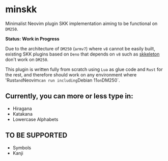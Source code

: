 # minskk

Minimalist Neovim plugin SKK implementation aiming to be functional on `DM250`.

**Status:** **Work in Progress**

Due to the architecture of `DM250` (`armv7`) where `v8` cannot be easily built, existing SKK plugins based on `Deno` that depends on `v8` such as [skkeleton](https://github.com/vim-skk/skkeleton) don't work on `DM250`.

This plugin is written fully from scratch using `Lua` as glue code and `Rust` for the rest, and therefore should work on any environment where 'Rust` and `Neovim` can run including `Debian 11` on `DM250`.

## Currently, you can more or less type in:
- Hiragana
- Katakana
- Lowercase Alphabets

## TO BE SUPPORTED
- Symbols
- Kanji


